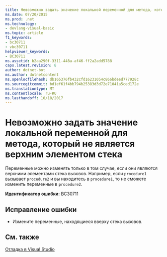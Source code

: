 ```yaml
---
title: Невозможно задать значение локальной переменной для метода, который не является верхним элементом стека
ms.date: 07/20/2015
ms.prod: .net
ms.technology:
- devlang-visual-basic
ms.topic: article
f1_keywords:
- bc30711
- vbc30711
helpviewer_keywords:
- BC30711
ms.assetid: b2aa290f-3311-448a-af46-ff2a2add5788
caps.latest.revision: 8
author: dotnet-bot
ms.author: dotnetcontent
ms.openlocfilehash: db165376fb432cfd16231054c866bdeed777928c
ms.sourcegitcommit: bd1ef61f4bb794b25383d3d72e71041a5ced172e
ms.translationtype: MT
ms.contentlocale: ru-RU
ms.lasthandoff: 10/18/2017
---
```

# <a name="cannot-set-the-value-of-a-local-variable-for-a-method-that-is-not-at-the-top-of-the-stack"></a>Невозможно задать значение локальной переменной для метода, который не является верхним элементом стека
Переменные можно изменять только в том случае, если они являются верхними элементами стека вызовов. Например, если `procedure1` вызывает `procedure2` и вы находитесь в `procedure1`, то не сможете изменить переменные в `procedure2`.  
  
 **Идентификатор ошибки:** BC30711  
  
## <a name="to-correct-this-error"></a>Исправление ошибки  
  
-   Измените переменные, находящиеся вверху стека вызовов.  
  
## <a name="see-also"></a>См. также  
 [Отладка в Visual Studio](/visualstudio/debugger/debugging-in-visual-studio)
